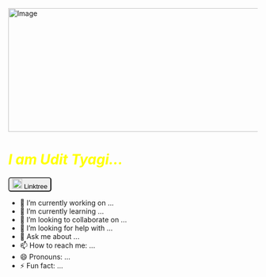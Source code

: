 <img src="https://media.licdn.com/dms/image/D4D16AQFvNeN__segFA/profile-displaybackgroundimage-shrink_350_1400/0/1691472776664?e=1703721600&v=beta&t=JOcZcNurPRPpdWooIL1v1tyg80GLMPXZTsJc53Mdzz8" alt="Image" width="800" height="250">

<i> <h1 style="color: yellow;">I am Udit Tyagi...</h1> </i>
<a href="https://linktr.ee/udittyagi">
  <button style="border-radius: 5px;">
    <img src="https://pcsoftwin.com/wp-content/uploads/2022/07/linktree-link-in-bio-creator.png" alt="" height="20px">
    Linktree 
  </button> </a>

- 🔭 I’m currently working on ...
- 🌱 I’m currently learning ...
- 👯 I’m looking to collaborate on ...
- 🤔 I’m looking for help with ...
- 💬 Ask me about ...
- 📫 How to reach me: ...
- 😄 Pronouns: ...
- ⚡ Fun fact: ...

